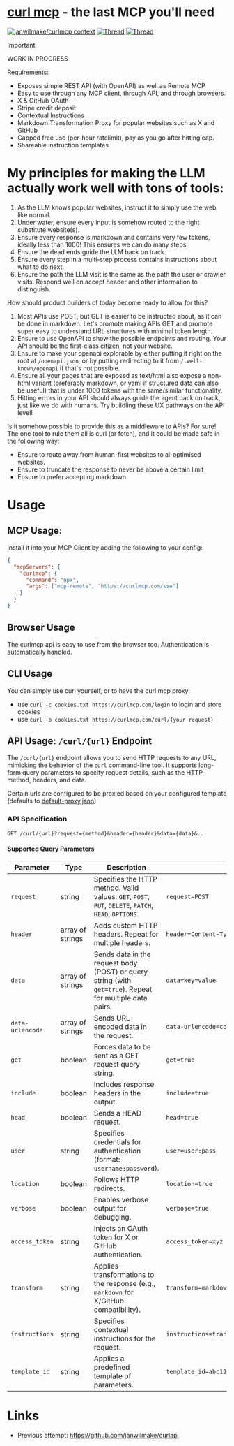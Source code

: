 # [curl mcp](https://curlmcp.com) - the last MCP you'll need

[![janwilmake/curlmcp context](https://badge.forgithub.com/janwilmake/curlmcp)](https://uithub.com/janwilmake/curlmcp?tab=readme-ov-file) [![Thread](https://badge.xymake.com/NathanWilbanks_/status/1898169822573175179?label=Inspiration_SLOP&a)](https://xymake.com/NathanWilbanks_/status/1898169822573175179) [![Thread](https://badge.xymake.com/janwilmake/status/1903372996128960928?label=Inspiration_Sam)](https://xymake.com/janwilmake/status/1903372996128960928)

> [!IMPORTANT]
> WORK IN PROGRESS

Requirements:

- Exposes simple REST API (with OpenAPI) as well as Remote MCP
- Easy to use through any MCP client, through API, and through browsers.
- X & GitHub OAuth
- Stripe credit deposit
- Contextual Instructions
- Markdown Transformation Proxy for popular websites such as X and GitHub
- Capped free use (per-hour ratelimit), pay as you go after hitting cap.
- Shareable instruction templates

# My principles for making the LLM actually work well with tons of tools:

1. As the LLM knows popular websites, instruct it to simply use the web like normal.
2. Under water, ensure every input is somehow routed to the right substitute website(s).
3. Ensure every response is markdown and contains very few tokens, ideally less than 1000! This ensures we can do many steps.
4. Ensure the dead ends guide the LLM back on track.
5. Ensure every step in a multi-step process contains instructions about what to do next.
6. Ensure the path the LLM visit is the same as the path the user or crawler visits. Respond well on accept header and other information to distinguish.

How should product builders of today become ready to allow for this?

1. Most APIs use POST, but GET is easier to be instructed about, as it can be done in markdown. Let's promote making APIs GET and promote super easy to understand URL structures with minimal token length.
2. Ensure to use OpenAPI to show the possible endpoints and routing. Your API should be the first-class citizen, not your website.
3. Ensure to make your openapi explorable by either putting it right on the root at `/openapi.json`, or by putting redirecting to it from `/.well-known/openapi` if that's not possible.
4. Ensure all your pages that are exposed as text/html also expose a non-html variant (preferably markdown, or yaml if structured data can also be useful) that is under 1000 tokens with the same/similar functionality.
5. Hitting errors in your API should always guide the agent back on track, just like we do with humans. Try buildling these UX pathways on the API level!

Is it somehow possible to provide this as a middleware to APIs? For sure! The one tool to rule them all is curl (or fetch), and it could be made safe in the following way:

- Ensure to route away from human-first websites to ai-optimised websites.
- Ensure to truncate the response to never be above a certain limit
- Ensure to prefer accepting markdown

# Usage

## MCP Usage:

Install it into your MCP Client by adding the following to your config:

```json
{
  "mcpServers": {
    "curlmcp": {
      "command": "npx",
      "args": ["mcp-remote", "https://curlmcp.com/sse"]
    }
  }
}
```

## Browser Usage

The curlmcp api is easy to use from the browser too. Authentication is automatically handled.

## CLI Usage

You can simply use curl yourself, or to have the curl mcp proxy:

- use `curl -c cookies.txt https://curlmcp.com/login` to login and store cookies
- use `curl -b cookies.txt https://curlmcp.com/curl/{your-request}`

## API Usage: `/curl/{url}` Endpoint

The `/curl/{url}` endpoint allows you to send HTTP requests to any URL, mimicking the behavior of the `curl` command-line tool. It supports long-form query parameters to specify request details, such as the HTTP method, headers, and data.

Certain urls are configured to be proxied based on your configured template (defaults to [default-proxy.json](default-proxy.json))

### API Specification

```
GET /curl/{url}?request={method}&header={header}&data={data}&...
```

#### Supported Query Parameters

| Parameter        | Type             | Description                                                                                              | Example                                       |
| ---------------- | ---------------- | -------------------------------------------------------------------------------------------------------- | --------------------------------------------- |
| `request`        | string           | Specifies the HTTP method. Valid values: `GET`, `POST`, `PUT`, `DELETE`, `PATCH`, `HEAD`, `OPTIONS`.     | `request=POST`                                |
| `header`         | array of strings | Adds custom HTTP headers. Repeat for multiple headers.                                                   | `header=Content-Type:application/json`        |
| `data`           | array of strings | Sends data in the request body (POST) or query string (with `get=true`). Repeat for multiple data pairs. | `data=key=value`                              |
| `data-urlencode` | array of strings | Sends URL-encoded data in the request.                                                                   | `data-urlencode=comment=this%20is%20awesome`  |
| `get`            | boolean          | Forces data to be sent as a GET request query string.                                                    | `get=true`                                    |
| `include`        | boolean          | Includes response headers in the output.                                                                 | `include=true`                                |
| `head`           | boolean          | Sends a HEAD request.                                                                                    | `head=true`                                   |
| `user`           | string           | Specifies credentials for authentication (format: `username:password`).                                  | `user=user:pass`                              |
| `location`       | boolean          | Follows HTTP redirects.                                                                                  | `location=true`                               |
| `verbose`        | boolean          | Enables verbose output for debugging.                                                                    | `verbose=true`                                |
| `access_token`   | string           | Injects an OAuth token for X or GitHub authentication.                                                   | `access_token=xyz`                            |
| `transform`      | string           | Applies transformations to the response (e.g., `markdown` for X/GitHub compatibility).                   | `transform=markdown`                          |
| `instructions`   | string           | Specifies contextual instructions for the request.                                                       | `instructions=transform_response_to_markdown` |
| `template_id`    | string           | Applies a predefined template of parameters.                                                             | `template_id=abc123`                          |

# Links

- Previous attempt: https://github.com/janwilmake/curlapi
